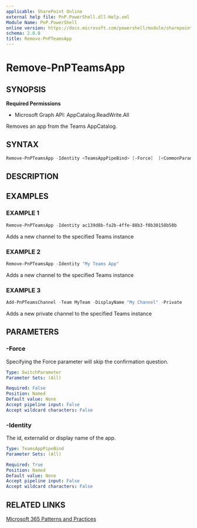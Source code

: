 ```yaml
---
applicable: SharePoint Online
external help file: PnP.PowerShell.dll-Help.xml
Module Name: PnP.PowerShell
online version: https://docs.microsoft.com/powershell/module/sharepoint-pnp/remove-pnpteamsapp
schema: 2.0.0
title: Remove-PnPTeamsApp
---
```


# Remove-PnPTeamsApp

## SYNOPSIS

**Required Permissions**

  * Microsoft Graph API: AppCatalog.ReadWrite.All

Removes an app from the Teams AppCatalog.

## SYNTAX

```powershell
Remove-PnPTeamsApp -Identity <TeamsAppPipeBind> [-Force]  [<CommonParameters>]
```

## DESCRIPTION

## EXAMPLES

### EXAMPLE 1
```powershell
Remove-PnPTeamsApp -Identity ac139d8b-fa2b-4ffe-88b3-f0b30158b58b
```

Adds a new channel to the specified Teams instance

### EXAMPLE 2
```powershell
Remove-PnPTeamsApp -Identity "My Teams App"
```

Adds a new channel to the specified Teams instance

### EXAMPLE 3
```powershell
Add-PnPTeamsChannel -Team MyTeam -DisplayName "My Channel" -Private
```

Adds a new private channel to the specified Teams instance

## PARAMETERS

### -Force
Specifying the Force parameter will skip the confirmation question.

```yaml
Type: SwitchParameter
Parameter Sets: (All)

Required: False
Position: Named
Default value: None
Accept pipeline input: False
Accept wildcard characters: False
```

### -Identity
The id, externalid or display name of the app.

```yaml
Type: TeamsAppPipeBind
Parameter Sets: (All)

Required: True
Position: Named
Default value: None
Accept pipeline input: False
Accept wildcard characters: False
```

## RELATED LINKS

[Microsoft 365 Patterns and Practices](https://aka.ms/m365pnp)
